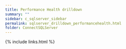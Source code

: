 ```yaml
---
title: Performance Health drilldown
summary: ""
sidebar: c_sqlserver_sidebar
permalink: sqlserver_drilldown_performancehealth.html
folder: ConnectSQLServer
---
```





{% include links.html %}
